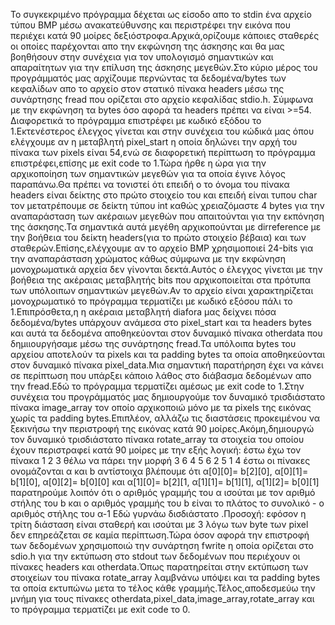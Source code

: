 Το συγκεκριμένο πρόγραμμα δέχεται ως είσοδο απο το stdin ένα αρχείο τύπου BMP  μέσω ανακατεύθυνσης και περιστρέφει την 
εικόνα που περιέχει κατά 90 μοίρες δεξιόστροφα.Αρχικά,ορίζουμε κάποιες σταθερές οι οποίες παρέχονται απο την εκφώνηση της 
άσκησης και θα μας βοηθήσουν στην συνέχεια για τον υπολογισμό σημαντικών και απαραίτητων για την επίλυση της άσκησης
μεγεθών.Στο κύριο μέρος του προγράμματός μας αρχίζουμε περνώντας τα δεδομένα/bytes των κεφαλίδων απο το αρχείο στον
στατικό πίνακα headers μέσω της συνάρτησης fread που ορίζεται στο αρχείο κεφαλίδας stdio.h. Σύμφωνα με την εκφώνηση τα bytes όσο αφορά τα headers πρέπει να είναι >=54. Διαφορετικά το πρόγραμμα επιστρέφει με κωδικό εξόδου το 1.Εκτενέστερος 
έλεγχος γίνεται και στην συνέχεια του κώδικά μας όπου ελέγχουμε αν η μεταβλητή pixel_start η οποία δηλώνει την αρχή του
πίνακα των pixels είναι 54,ενώ σε διαφορετική περίπτωση το πρόγραμμα επιστρέφει,επίσης με exit code το 1.Τώρα ήρθε η
ώρα για την αρχικοποίηση των σημαντικών μεγεθών για τα οποία έγινε λόγος παραπάνω.Θα πρέπει να τονιστεί ότι  επειδή ο το όνομα του πίνακα  headers είναι δείκτης στο πρώτο στοιχείο  του και επειδή είναι τυπου char τον μετατρέπουμε σε δείκτη τύπου int καθώς χρειαζόμαστε 4 bytes για  την αναπαράσταση των ακέραιων μεγεθών που απαιτούνται για την 
 εκπόνηση της άσκησης.Τα σημαντικά αυτά μεγέθη αρχικοπούνται με dirreference με την βοήθεια του δείκτη headers(για το
 πρώτο στοιχείο βέβαια) και των σταθερών.Επίσης,ελέγχουμε αν το αρχείο BMP χρησιμοποιεί 24-bits για την αναπαράσταση χρώματος κάθως σύμφωνα με την εκφώνηση μονοχρωματικά αρχεία δεν γίνονται δεκτά.Αυτός ο έλεγχος γίνεται με την βοήθεια 
 της ακέραιας μεταβλητής bits που αρχικοποιείται στα πρότυπα των υπόλοιπων σημαντικών μεγεθών.Αν το αρχείο είναι χαρακτηρίζεται μονοχρωματικό το πρόγραμμα τερματίζει με κωδικό εξόσου πάλι το 1.Επιπρόσθετα,η η ακέραια μεταβλητή diafora μας δείχνει πόσα δεδομένα/bytes υπάρχουν ανάμεσα στο pixel_start και τα headers bytes  και αυτά τα δεδομένα αποθηκεύονται στον δυναμικό πίνακα otherdata  που δημιιουργήσαμε μέσω της συνάρτησης fread.Τα υπόλοιπα bytes του αρχείου αποτελούν τα pixels και τα padding bytes τα οποία αποθηκεύονται στον δυναμικό πίνακα pixel_data.Μια σημαντική παρατήρηση έχει να κάνει σε περίπτωση που υπάρξει κάποιο λάθος στο διάβασμα δεδομένων απο την fread.Εδώ το πρόγραμμα τερματίζει αμέσως με exit code to 1.Στην συνέχεια του προγράμματός μας δημιουργούμε τον δυναμικό τρισδιάστατο πίνακα
 image_array τον οποίο αρχικοποιώ μόνο με τα pixels της εικόνας χωρίς τα padding bytes.Επιπλέον, αλλάζω τις διαστάσεις προκειμένου να ξεκινήσω την περιστροφή της εικόνας κατά 90 μοίρες.Ακόμη,δημιουργώ τον δυναμικό τρισδιάστατο πίνακα rotate_array τα στοιχεία του οποίου έχουν περιστραφεί κατά 90 μοίρες με την εξής λογική:
 έστω έχω τον πίνακα 1 2 3 θέλω να πάρει την μορφή 3 6 4 5 6 2 5 1 4 έστω οι πίνακες ονομάζονται α και b αντίστοιχα βλέπουμε ότι α[0][0]= b[2][0], α[0][1]= b[1][0], α[0][2]= b[0][0] και α[1][0]= b[2][1, α[1][1]= b[1][1], α[1][2]= b[0][1] παρατηρούμε λοιπόν ότι ο αριθμός γραμμής του α ισούται με τον αριθμό στήλης του b και ο αριθμός γραμμής του b είναι το πλάτος το συνολικό - ο αριθμός στήλης του α-1  Εδώ γυρνάω δισδιάστατο .Προσοχή: εφόσον η τρίτη διάσταση είναι σταθερή και ισούται με 3 λόγω των byte των pixel δεν επηρεάζεται σε καμία περίπτωση.Τώρα όσον αφορά την επιστροφή των δεδομένων χρησιμοποιώ την συνάρτηση fwrite η οποία ορίζεται στο sdio.h για την εκτύπωση στο stdout των 
 δεδομένων που περιέχουν  οι πίνακες headers και otherdata.Όπως παρατηρείται στην εκτύπωση των στοιχείων του πίνακα rotate_array λαμβνάνω υπόψει και τα padding bytes τα οποία εκτυπώνω μετα το τέλος κάθε γραμμής.Τέλος,αποδεσμεύω την μνήμη για τους πίνακες otherdata,pixel_data,image_array,rotate_array και το πρόγραμμα τερματίζει με exit code το 0.
   
    
        
    
